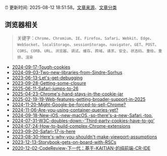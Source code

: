 :alarm_clock: 更新时间: 2025-08-12 18:51:58。[文章来源](/README.md)、[文章分类](/TAGS.md)

## 浏览器相关


> 关键字：`Chrome`、`Chromium`、`IE`、`Firefox`、`Safari`、`Webkit`、`Edge`、`WebSocket`、`localStorage`、`sessionStorage`、`navigator`、`GET`、`POST`、`CORS`、`CORB`、`URL`、`浏览器`、`调试`、`缓存`、`跨域`、`请求`、`安全`、`状态码`、`重绘`、`重排`、`渲染`



- [2024-09-17-Tough-cookies](https://nodeweekly.com/issues/548) 
- [2024-09-03-Two-new-libraries-from-Sindre-Sorhus](https://nodeweekly.com/issues/546) 
- [2023-06-13-Let's-get-debugging](https://nodeweekly.com/issues/490) 
- [2023-09-28-Getting-some-closure](https://javascriptweekly.com/issues/656) 
- [2025-06-11-Safari-jumps-to-26](https://frontendfoc.us/issues/696) 
- [2025-04-23-Chrome's-hand-stays-in-the-cookie-jar](https://frontendfoc.us/issues/689) 
- [2025-02-19-19-Web-features-getting-broader-support-in-2025](https://frontendfoc.us/issues/680) 
- [2024-11-20-Might-Google-be-forced-to-sell-Chrome?](https://frontendfoc.us/issues/669) 
- [2024-11-06-Are-you-using-container-queries-yet?](https://frontendfoc.us/issues/667) 
- [2024-09-18-New-iOS,-new-macOS,-so-there's-a-new-Safari,-too.](https://frontendfoc.us/issues/660) 
- [2024-07-31-W3C-doubles-down:-'Third-party-cookies-have-to-go'](https://frontendfoc.us/issues/654) 
- [2024-07-24-How-to-build-complex-Chrome-extensions](https://frontendfoc.us/issues/653) 
- [2023-09-20-Safari-17-is-here](https://frontendfoc.us/issues/610) 
- [2023-08-30-Here's-why-you-shouldn't-make-viewport-assumptions](https://frontendfoc.us/issues/607) 
- [2023-12-13-Storybook-gets-on-board-with-RSCs](https://react.statuscode.com/issues/366) 
- [2020-12-02-CodeReview-下一代：基于-KAITIAN-的纯前端-CR-IDE](https://fed.taobao.org/blog/taofed/do71ct/uyaxag) 
